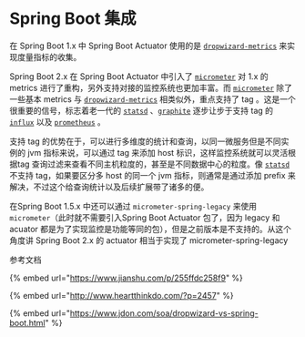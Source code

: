 # Spring Boot 集成

 在 Spring Boot 1.x 中  Spring Boot Actuator 使用的是  [`dropwizard-metrics`](https://metrics.dropwizard.io)  来实现度量指标的收集。

Spring Boot 2.x 在 Spring Boot Actuator 中引入了 [`micrometer`](http://micrometer.io)  对 1.x 的 metrics 进行了重构，另外支持对接的监控系统也更加丰富。而 [`micrometer`](http://micrometer.io)  除了一些基本 metrics 与 [`dropwizard-metrics`](https://metrics.dropwizard.io) 相类似外，重点支持了 tag  。这是一个很重要的信号，标志着老一代的 [`statsd`](https://github.com/statsd/statsd) 、[`graphite`](http://graphiteapp.org) 逐步让步于支持 tag  的 [`influx`](https://www.influxdata.com/)  以及 [`prometheus`](https://prometheus.io)  。

支持 tag 的优势在于，可以进行多维度的统计和查询，以同一微服务但是不同实例的 jvm 指标来说，可以通过 tag 来添加 host 标识，这样监控系统就可以灵活根据tag 查询过滤来查看不同主机粒度的，甚至是不同数据中心的粒度。像 [`statsd`](https://github.com/statsd/statsd)不支持 tag，如果要区分多 host 的同一个 jvm 指标，则通常是通过添加 prefix 来解决，不过这个给查询统计以及后续扩展带了诸多的便。

在Spring Boot 1.5.x 中还可以通过 `micrometer-spring-legacy`  来使用`micrometer`（此时就不需要引入Spring Boot Actuator 包了，因为 legacy 和acuator 都是为了实现监控是功能等同的包），但是之前版本是不支持的。从这个角度讲 Spring Boot 2.x 的 actuator  相当于实现了 micrometer-spring-legacy 



参考文档

{% embed url="https://www.jianshu.com/p/255ffdc258f9" %}

{% embed url="http://www.heartthinkdo.com/?p=2457" %}

{% embed url="https://www.jdon.com/soa/dropwizard-vs-spring-boot.html" %}

  
  


